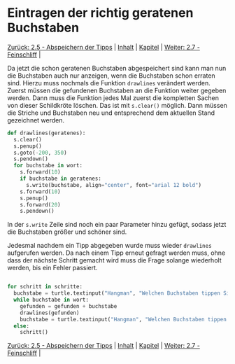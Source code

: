 # Eintragen der richtig geratenen Buchstaben

[Zurück: 2.5 - Abspeichern der Tipps](hangtipsspeich.md) |  [Inhalt](README.md) |  [Kapitel](hangman.md) |  [Weiter: 2.7 - Feinschliff](hangfeinschl.md) | 

Da jetzt die schon geratenen Buchstaben abgespeichert sind kann man nun die Buchstaben auch nur anzeigen, wenn die Buchstaben schon erraten sind. Hierzu muss nochmals die Funktion `drawlines` verändert werden. Zuerst müssen die gefundenen Buchstaben an die Funktion weiter gegeben werden. Dann muss die Funktion jedes Mal zuerst die kompletten Sachen von dieser Schildkröte löschen. Das ist mit `s.clear()` möglich. Dann müssen die Striche und Buchstaben neu und entsprechend dem aktuellen Stand gezeichnet werden.

```python
def drawlines(geratenes):
  s.clear()
  s.penup()
  s.goto(-200, 350)
  s.pendown()
  for buchstabe in wort:
    s.forward(10)
    if buchstabe in geratenes:
      s.write(buchstabe, align="center", font="arial 12 bold")
    s.forward(10)
    s.penup()
    s.forward(20)
    s.pendown()
```

In der `s.write` Zeile sind noch ein paar Parameter hinzu gefügt, sodass jetzt die Buchstaben größer und schöner sind.

Jedesmal nachdem ein Tipp abgegeben wurde muss wieder `drawlines` aufgerufen werden. Da nach einem Tipp erneut gefragt werden muss, ohne dass der nächste Schritt gemacht wird muss die Frage solange wiederholt werden, bis ein Fehler passiert.

```python

for schritt in schritte:
  buchstabe = turtle.textinput("Hangman", "Welchen Buchstaben tippen Sie?") or ""
  while buchstabe in wort:
    gefunden = gefunden + buchstabe
    drawlines(gefunden)
    buchstabe = turtle.textinput("Hangman", "Welchen Buchstaben tippen Sie?") or ""
  else:
    schritt()
```

[Zurück: 2.5 - Abspeichern der Tipps](hangtipsspeich.md) |  [Inhalt](README.md) |  [Kapitel](hangman.md) |  [Weiter: 2.7 - Feinschliff](hangfeinschl.md) | 
